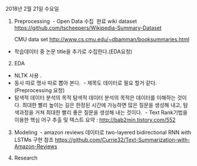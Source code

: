 
2018년 2월 21일 수요일

1. Preprocessing
  - Open Data 수집  완료
    wiki dataset
    https://github.com/tscheepers/Wikipedia-Summary-Dataset

    CMU data set
    http://www.cs.cmu.edu/~dbamman/booksummaries.html
    
  - 학습데이터 중 논문 title을 추가로 수집한다.(EDA요청)   
  
  
2. EDA
  - NLTK 사용 . 
  - 동사 따로 명사 따로 뽑아 본다.
  - 제목도 데이터로 필요 할거 같다. (Preprocessing 요청)
  - 탐색적 데이터 분석의 목적
    탐색적 데이터 분석의 목적은 데이터를 이해하는 것이다.  최대한 빨리 높이는 길은 한정된 시간에 가능하면 많은 질문을 생성해 내고, 탐색과정을 거쳐 최대한 빨리 좋은     질문을 생성해 내는 것이다.
  - Text Rank기법을 이용한 핵심 어구 추출 및 텍스트 요약 : http://bab2min.tistory.com/552  
    
3. Modeling
  - amazon reviews 데이터로 two-layered bidirectional RNN with LSTMs 구현 참조
    https://github.com/Currie32/Text-Summarization-with-Amazon-Reviews

4. Research

